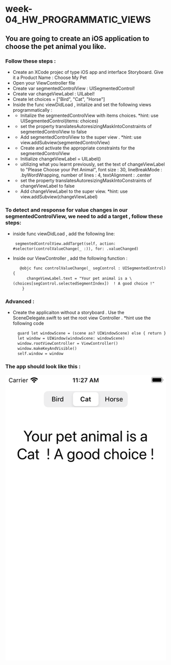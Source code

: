 # week-04_HW_PROGRAMMATIC_VIEWS

## You are going to create an iOS application to choose the pet animal you like.

### Follow these steps :

- Create an XCode projec of type iOS app and interface Storyboard. Give it a Product Name : Choose My Pet
- Open your ViewController file
- Create  var segmentedControlView : UISegmentedControl!
- Create  var changeViewLabel : UILabel!
- Create  let choices = ["Bird", "Cat", "Horse"]
- Inside the func viewDidLoad , initalize and set the following views programmatically :
- - Initalize the segmentedControlView with items choices. *hint: use UISegmentedControl(items: choices)
- - set the property translatesAutoresizingMaskIntoConstraints of segmentedControlView to false
- - Add segmentedControlView to the super view . *hint: use view.addSubview(segmentedControlView)
- - Create and activate the appropriate constraints for the  segmentedControlView
- - Initialize changeViewLabel = UILabel()
- - uitilizing what you learnt previously, set the text of changeViewLabel to "Please Choose your Pet Animal", font size : 30, lineBreakMode : .byWordWrapping, number of lines : 4, textAlignment : .center
- - set the property translatesAutoresizingMaskIntoConstraints of changeViewLabel to false
- - Add changeViewLabel to the super view.   *hint: use view.addSubview(changeViewLabel)

### To detect and response for value changes in our segmentedControlView, we need to add a target , follow these steps:
- inside func  viewDidLoad , add the following line:  

       segmentedControlView.addTarget(self, action: #selector(controlValueChange(_ :)), for: .valueChanged)
 
- Inside our ViewController , add the following function :  


          
         @objc func controlValueChange(_ segControl : UISegmentedControl) {
            changeViewLabel.text = "Your pet animal is a \(choices[segControl.selectedSegmentIndex])  ! A good choice !"
          }
    
    
    
### Advanced :
- Create the applicaiton without a storyboard . Use the SceneDelegate.swift to set the root view Controller . *hint use the following code
        
        
        guard let windowScene = (scene as? UIWindowScene) else { return } 
        let window = UIWindow(windowScene: windowScene)
        window.rootViewController = ViewController()
        window.makeKeyAndVisible()
        self.window = window
        
### The app should look like this :
![alt text](https://github.com/T1000-Swift-Hail/week-04_HW_PROGRAMMATIC_VIEWS/blob/main/Simulator%20Screen%20Shot%20-%20iPod%20touch%20(7th%20generation)%20-%202021-10-25%20at%2011.27.51.png?raw=true)
